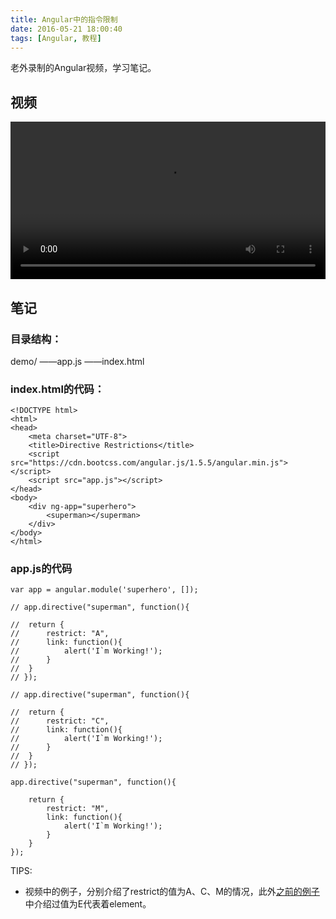 ```yaml
---
title: Angular中的指令限制
date: 2016-05-21 18:00:40
tags: [Angular, 教程]
---
```

老外录制的Angular视频，学习笔记。
<!--more-->

## 视频

<video src="http://7xtoaz.com1.z0.glb.clouddn.com/13.Directive%20Restrictions.mp4" controls="true" width="100%"></video>

## 笔记

### 目录结构：
demo/
——app.js
——index.html

### index.html的代码：

```
<!DOCTYPE html>
<html>
<head>
	<meta charset="UTF-8">
	<title>Directive Restrictions</title>
	<script src="https://cdn.bootcss.com/angular.js/1.5.5/angular.min.js"></script>
	<script src="app.js"></script>
</head>
<body>
	<div ng-app="superhero">
		<superman></superman>
	</div>
</body>
</html>
```

### app.js的代码

```
var app = angular.module('superhero', []);

// app.directive("superman", function(){

// 	return {
// 		restrict: "A",
// 		link: function(){
// 			alert('I`m Working!');
// 		}	
// 	}
// });

// app.directive("superman", function(){

// 	return {
// 		restrict: "C",
// 		link: function(){
// 			alert('I`m Working!');
// 		}	
// 	}
// });

app.directive("superman", function(){

	return {
		restrict: "M",
		link: function(){
			alert('I`m Working!');
		}	
	}
});
```

TIPS:
+ 视频中的例子，分别介绍了restrict的值为A、C、M的情况，此外[之前的例子](http://xiguaaxigua.cn/2016/05/20/Angular-Video-Tutorial-009/)中介绍过值为E代表着element。